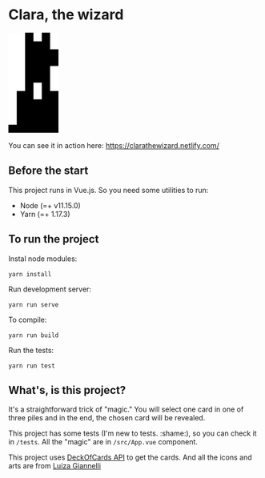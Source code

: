 # Clara, the wizard

<img src="https://raw.githubusercontent.com/highlabs/clara_the_wizard/master/src/assets/clara.svg?sanitize=true" width="100">

You can see it in action here: https://clarathewizard.netlify.com/

## Before the start

This project runs in Vue.js. So you need some utilities to run:
- Node (=+ v11.15.0)
- Yarn (=+ 1.17.3)

## To run the project

Instal node modules:
```
yarn install
```

Run development server:
```
yarn run serve
```
To compile:
```
yarn run build
```

Run the tests:
```
yarn run test
```

## What's, is this project?

It's a straightforward trick of "magic." You will select one card in one of three piles and in the end, the chosen card will be revealed.

This project has some tests (I'm new to tests. :shame:), so you can check it in `/tests`. All the "magic" are in `/src/App.vue` component.

This project uses [DeckOfCards API](https://deckofcardsapi.com/) to get the cards. And all the icons and arts are from [Luiza Giannelli](https://www.behance.net/luizagiannelli)
